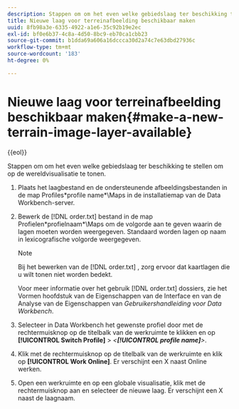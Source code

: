 ```yaml
---
description: Stappen om om het even welke gebiedslaag ter beschikking te stellen om op de wereldvisualisatie te tonen.
title: Nieuwe laag voor terreinafbeelding beschikbaar maken
uuid: 8fb98a3e-6335-4922-a1e6-35c92b19e2ec
exl-id: bf0e6b37-4c8a-4d50-8bc9-eb70ca1cbb23
source-git-commit: b1dda69a606a16dccca30d2a74c7e63dbd27936c
workflow-type: tm+mt
source-wordcount: '183'
ht-degree: 0%

---
```


# Nieuwe laag voor terreinafbeelding beschikbaar maken{#make-a-new-terrain-image-layer-available}

{{eol}}

Stappen om om het even welke gebiedslaag ter beschikking te stellen om op de wereldvisualisatie te tonen.

1. Plaats het laagbestand en de ondersteunende afbeeldingsbestanden in de map Profiles\*profile name*\Maps in de installatiemap van de Data Workbench-server.
1. Bewerk de [!DNL order.txt] bestand in de map Profielen\*profielnaam*\Maps om de volgorde aan te geven waarin de lagen moeten worden weergegeven. Standaard worden lagen op naam in lexicografische volgorde weergegeven.

   >[!NOTE]
   >
   >Bij het bewerken van de [!DNL order.txt] , zorg ervoor dat kaartlagen die u wilt tonen niet worden bedekt.

   Voor meer informatie over het gebruik [!DNL order.txt] dossiers, zie het Vormen hoofdstuk van de Eigenschappen van de Interface en van de Analyse van de Eigenschappen van *Gebruikershandleiding voor Data Workbench*.

1. Selecteer in Data Workbench het gewenste profiel door met de rechtermuisknop op de titelbalk van de werkruimte te klikken en op **[!UICONTROL Switch Profile]** > *&lt;**[!UICONTROL profile name]**>*.
1. Klik met de rechtermuisknop op de titelbalk van de werkruimte en klik op **[!UICONTROL Work Online]**. Er verschijnt een X naast Online werken.
1. Open een werkruimte en op een globale visualisatie, klik met de rechtermuisknop aan en selecteer de nieuwe laag. Er verschijnt een X naast de laagnaam.
